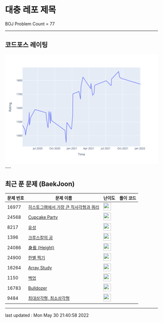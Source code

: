 # 대충 레포 제목

BOJ Problem Count = 77

---

## 코드포스 레이팅
[![Rating Graph](./cfStats.svg)](https://github.com/ingyu1008/Algorithm-Problem-Solving/blob/master/cfStats.html)---

## 최근 푼 문제 (BaekJoon)
| 문제 번호 | 문제 이름 | 난이도 | 풀이 코드 |
| --- | --- | --- | --- |
| 16977 | [히스토그램에서 가장 큰 직사각형과 쿼리](https://www.acmicpc.net/problem/16977) | <img height="25px" width="25px=" src="https://static.solved.ac/tier_small/23.svg"/> |  |
| 24568 | [Cupcake Party](https://www.acmicpc.net/problem/24568) | <img height="25px" width="25px=" src="https://static.solved.ac/tier_small/1.svg"/> |  |
| 8217 | [유성](https://www.acmicpc.net/problem/8217) | <img height="25px" width="25px=" src="https://static.solved.ac/tier_small/22.svg"/> |  |
| 1396 | [크루스칼의 공](https://www.acmicpc.net/problem/1396) | <img height="25px" width="25px=" src="https://static.solved.ac/tier_small/20.svg"/> |  |
| 24086 | [身長 (Height)](https://www.acmicpc.net/problem/24086) | <img height="25px" width="25px=" src="https://static.solved.ac/tier_small/1.svg"/> |  |
| 24900 | [한별 찍기](https://www.acmicpc.net/problem/24900) | <img height="25px" width="25px=" src="https://static.solved.ac/tier_small/1.svg"/> |  |
| 16264 | [Array Study](https://www.acmicpc.net/problem/16264) | <img height="25px" width="25px=" src="https://static.solved.ac/tier_small/21.svg"/> |  |
| 1150 | [백업](https://www.acmicpc.net/problem/1150) | <img height="25px" width="25px=" src="https://static.solved.ac/tier_small/22.svg"/> |  |
| 16783 | [Bulldozer](https://www.acmicpc.net/problem/16783) | <img height="25px" width="25px=" src="https://static.solved.ac/tier_small/24.svg"/> |  |
| 9484 | [최대삼각형, 최소삼각형](https://www.acmicpc.net/problem/9484) | <img height="25px" width="25px=" src="https://static.solved.ac/tier_small/23.svg"/> |  |


---

last updated : Mon May 30 21:40:58 2022

